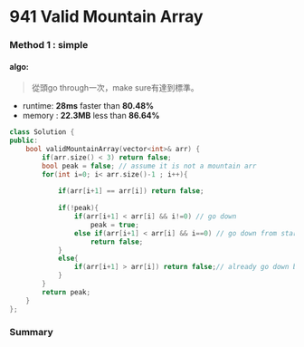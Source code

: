 # 941 Valid Mountain Array


### Method 1 : simple

#### algo: 
> 從頭go through一次，make sure有達到標準。

* runtime: **28ms** faster than **80.48%** 
* memory : **22.3MB** less than **86.64%**

```c++
class Solution {
public:
    bool validMountainArray(vector<int>& arr) {
        if(arr.size() < 3) return false;
        bool peak = false; // assume it is not a mountain arr
        for(int i=0; i< arr.size()-1 ; i++){
            
            if(arr[i+1] == arr[i]) return false;
            
            if(!peak){
                if(arr[i+1] < arr[i] && i!=0) // go down
                    peak = true;
                else if(arr[i+1] < arr[i] && i==0) // go down from start -> not mountain
                    return false;        
            }
            else{    
                if(arr[i+1] > arr[i]) return false;// already go down but go up again -> not mountain
            }
        }
        return peak;
    }
};
```

### Summary
